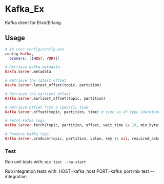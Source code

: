 Kafka_Ex
========

Kafka client for Elixir/Erlang.

Usage
-----

```elixir
# In your config/config.exs
config Kafka,
  brokers: [{HOST, PORT}]

# Retrieve kafka metadata
Kakfa.Server.metadata

# Retrieve the latest offset
Kakfa.Server.latest_offset(topic, partition)

# Retrieve the earliest offset
Kafka.Server.earliest_offset(topic, partition)

# Retrieve offset from a specific time
Kafka.Server.offset(topic, partition, time) # time is of type [datetime](http://erlang.org/doc/man/calendar.html#type-datetime)

# Fetch kafka logs
Kafka.Server.fetch(topic, partition, offset, wait_time \\ 10, min_bytes \\ 1, max_bytes \\ 1_000_000)

# Produce kafka logs
Kafka.Server.produce(topic, partition, value, key \\ nil, required_acks \\ 0, timeout \\ 100)
```


### Test
Run unit tests with:
`mix test --no-start`

Rub integration tests with:
HOST=kafka_host PORT=kafka_port mix test --integration
